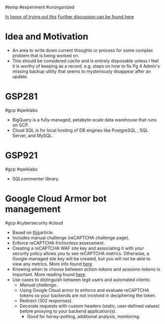 #temp #experiment #unorganized

[In honor of trying out this](https://fev.al/posts/work-journal/) 
[Further discussion can be found here](https://news.ycombinator.com/item?id=40950584)

# Idea and Motivation
* An area to write down current thoughts or process for some complex problem that is being worked on.
* This should be considered _cache_ and is entirely disposable unless I feel it is worthy of keeping as a record. e.g. steps on how to fix Pg 4 Admin's missing backup utility that seems to mysteriously disappear after an update.

# GSP281
#gcp #qwiklabs

* BigQuery is a fully-managed, petabyte-scale data warehouse that runs on GCP.
* Cloud SQL is for local hosting of DB engines like PostgreSQL , SQL Server, and MySQL.

# GSP921
#gcp #qwiklabs 

* SQLcommenter library.

# Google Cloud Armor bot management
#gcp #cybersecurity #cloud
* Based on [this](https://cloud.google.com/armor/docs/bot-management)article.
* Includes manual challenge (reCAPTCHA challenge page).
* Enforce reCAPTCHA frictionless assessment.
* Creating a reCAPTCHA WAF site key and associating it with your security policy allows you to see reCAPTCHA metrics. Otherwise, a Google-managed site key will be created, but you will not be able to view any metrics. More info found [here](https://cloud.google.com/recaptcha/docs/implement-waf-ca#redirect)
* Knowing when to choose between _action-tokens_ and _sessions-tokens_ is important. More reading found [here](https://cloud.google.com/recaptcha/docs/waf-features).
* Use cases to distinguish between legit users and automated clients:
	* _Manual challenge_.
	* Using Google Cloud armor to enforce and evaluate reCAPTCHA tokens so your backends are not involved in deciphering the token.
	* Redirect (302 responses).
	* Decorate requests with custom headers (static, user-defined values) before proxying to your backend application(s).
		* Good for honey-potting, additional analysis, monitoring.

